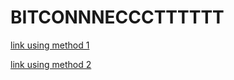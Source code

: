 # BITCONNNECCCTTTTTT

[link using method 1](index.md)

[link using method 2](https://oxojasvixo.github.io/cse15l-lab-reports/index.html)

